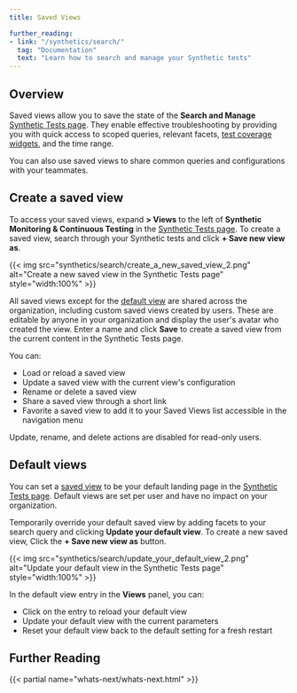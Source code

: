 ```yaml
---
title: Saved Views

further_reading:
- link: "/synthetics/search/"
  tag: "Documentation"
  text: "Learn how to search and manage your Synthetic tests"
---
```


## Overview

Saved views allow you to save the state of the **Search and Manage** [Synthetic Tests page][1]. They enable effective troubleshooting by providing you with quick access to scoped queries, relevant facets, [test coverage widgets][3], and the time range.

You can also use saved views to share common queries and configurations with your teammates.

## Create a saved view

To access your saved views, expand **> Views** to the left of **Synthetic Monitoring & Continuous Testing** in the [Synthetic Tests page][1]. To create a saved view, search through your Synthetic tests and click **+ Save new view as**.

{{< img src="synthetics/search/create_a_new_saved_view_2.png" alt="Create a new saved view in the Synthetic Tests page" style="width:100%" >}}

All saved views except for the [default view](#default-views) are shared across the organization, including custom saved views created by users. These are editable by anyone in your organization and display the user's avatar who created the view. Enter a name and click **Save** to create a saved view from the current content in the Synthetic Tests page.

You can:

- Load or reload a saved view
- Update a saved view with the current view's configuration
- Rename or delete a saved view
- Share a saved view through a short link
- Favorite a saved view to add it to your Saved Views list accessible in the navigation menu

<div class="alert alert-info">Update, rename, and delete actions are disabled for read-only users.</div>

## Default views

You can set a [saved view](#create-a-saved-view) to be your default landing page in the [Synthetic Tests page][2]. Default views are set per user and have no impact on your organization.

Temporarily override your default saved view by adding facets to your search query and clicking **Update your default view**. To create a new saved view, Click the **+ Save new view as** button.

{{< img src="synthetics/search/update_your_default_view_2.png" alt="Update your default view in the Synthetic Tests page" style="width:100%" >}}

In the default view entry in the **Views** panel, you can:

- Click on the entry to reload your default view
- Update your default view with the current parameters
- Reset your default view back to the default setting for a fresh restart

## Further Reading

{{< partial name="whats-next/whats-next.html" >}}

[1]: https://app.datadoghq.com/synthetics/tests
[2]: /synthetics/search/
[3]: /synthetics/test_coverage/
